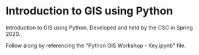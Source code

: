 # Introduction to GIS using Python
Introduction to GIS using Python. Developed and held by the CSC in Spring 2020.

Follow along by referencing the "Python GIS Workshop - Key.ipynb" file.
